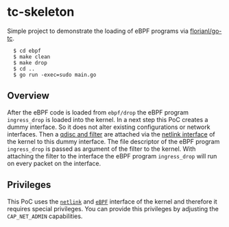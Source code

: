 tc-skeleton
===========

Simple project to demonstrate the loading of eBPF programs via [florianl/go-tc](https://github.com/florianl/go-tc).

```
  $ cd ebpf
  $ make clean
  $ make drop
  $ cd ..
  $ go run -exec=sudo main.go
```

Overview
--------
After the eBPF code is loaded from `ebpf/drop` the eBPF program `ingress_drop` is loaded into the kernel. In a next step this PoC creates a dummy interface. So it does not alter existing configurations or network interfaces. Then a [qdisc and filter](https://man7.org/linux/man-pages/man8/tc.8.html) are attached via the [netlink interface](https://man7.org/linux/man-pages/man7/netlink.7.html) of the kernel to this dummy interface. The file descriptor of the eBPF program `ingress_drop` is passed as argument of the filter to the kernel. With attaching the filter to the interface the eBPF program `ingress_drop` will run on every packet on the interface.

Privileges
----------
This PoC uses the [`netlink`](https://man7.org/linux/man-pages/man7/netlink.7.html) and [`eBPF`](https://man7.org/linux/man-pages/man2/bpf.2.html) interface of the kernel and therefore it requires special privileges. You can provide this privileges by adjusting the `CAP_NET_ADMIN` capabilities.
